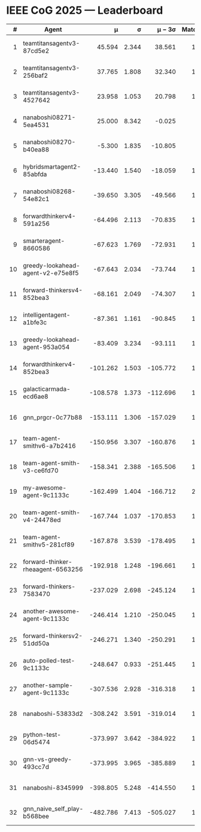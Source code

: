 # IEEE CoG 2025 — Leaderboard

| # | Agent | μ | σ | μ − 3σ | Matches | Updated |
|---:|---|---:|---:|---:|---:|---|
| 1 | teamtitansagentv3-87cd5e2 | 45.594 | 2.344 | 38.561 | 1520 | 2025-08-27 07:56 |
| 2 | teamtitansagentv3-256baf2 | 37.765 | 1.808 | 32.340 | 1580 | 2025-08-27 07:56 |
| 3 | teamtitansagentv3-4527642 | 23.958 | 1.053 | 20.798 | 1480 | 2025-08-27 07:56 |
| 4 | nanaboshi08271-5ea4531 | 25.000 | 8.342 | -0.025 | 20 | 2025-08-27 07:56 |
| 5 | nanaboshi08270-b40ea88 | -5.300 | 1.835 | -10.805 | 360 | 2025-08-27 07:56 |
| 6 | hybridsmartagent2-85abfda | -13.440 | 1.540 | -18.059 | 1281 | 2025-08-27 07:56 |
| 7 | nanaboshi08268-54e82c1 | -39.650 | 3.305 | -49.566 | 1260 | 2025-08-27 07:56 |
| 8 | forwardthinkerv4-591a256 | -64.496 | 2.113 | -70.835 | 1360 | 2025-08-27 07:56 |
| 9 | smarteragent-8660586 | -67.623 | 1.769 | -72.931 | 1255 | 2025-08-27 07:56 |
| 10 | greedy-lookahead-agent-v2-e75e8f5 | -67.643 | 2.034 | -73.744 | 1398 | 2025-08-27 07:56 |
| 11 | forward-thinkersv4-852bea3 | -68.161 | 2.049 | -74.307 | 1452 | 2025-08-27 07:56 |
| 12 | intelligentagent-a1bfe3c | -87.361 | 1.161 | -90.845 | 1478 | 2025-08-27 07:56 |
| 13 | greedy-lookahead-agent-953a054 | -83.409 | 3.234 | -93.111 | 1538 | 2025-08-27 07:56 |
| 14 | forwardthinkerv4-852bea3 | -101.262 | 1.503 | -105.772 | 1262 | 2025-08-27 07:56 |
| 15 | galacticarmada-ecd6ae8 | -108.578 | 1.373 | -112.696 | 1440 | 2025-08-27 07:56 |
| 16 | gnn_prgcr-0c77b88 | -153.111 | 1.306 | -157.029 | 1240 | 2025-08-27 07:56 |
| 17 | team-agent-smithv6-a7b2416 | -150.956 | 3.307 | -160.876 | 1840 | 2025-08-27 07:56 |
| 18 | team-agent-smith-v3-ce6fd70 | -158.341 | 2.388 | -165.506 | 1660 | 2025-08-27 07:56 |
| 19 | my-awesome-agent-9c1133c | -162.499 | 1.404 | -166.712 | 2180 | 2025-08-27 07:56 |
| 20 | team-agent-smith-v4-24478ed | -167.744 | 1.037 | -170.853 | 1560 | 2025-08-27 07:56 |
| 21 | team-agent-smithv5-281cf89 | -167.878 | 3.539 | -178.495 | 1800 | 2025-08-27 07:56 |
| 22 | forward-thinker-rheaagent-6563256 | -192.918 | 1.248 | -196.661 | 1688 | 2025-08-27 07:56 |
| 23 | forward-thinkers-7583470 | -237.029 | 2.698 | -245.124 | 1680 | 2025-08-27 07:56 |
| 24 | another-awesome-agent-9c1133c | -246.414 | 1.210 | -250.045 | 1780 | 2025-08-27 07:56 |
| 25 | forward-thinkersv2-51dd50a | -246.271 | 1.340 | -250.291 | 1788 | 2025-08-27 07:56 |
| 26 | auto-polled-test-9c1133c | -248.647 | 0.933 | -251.445 | 1400 | 2025-08-27 07:56 |
| 27 | another-sample-agent-9c1133c | -307.536 | 2.928 | -316.318 | 1820 | 2025-08-27 07:56 |
| 28 | nanaboshi-53833d2 | -308.242 | 3.591 | -319.014 | 1520 | 2025-08-27 07:56 |
| 29 | python-test-06d5474 | -373.997 | 3.642 | -384.922 | 1420 | 2025-08-27 07:56 |
| 30 | gnn-vs-greedy-493cc7d | -373.995 | 3.965 | -385.889 | 1500 | 2025-08-27 07:56 |
| 31 | nanaboshi-8345999 | -398.805 | 5.248 | -414.550 | 1600 | 2025-08-27 07:56 |
| 32 | gnn_naive_self_play-b568bee | -482.786 | 7.413 | -505.027 | 1160 | 2025-08-27 07:56 |
